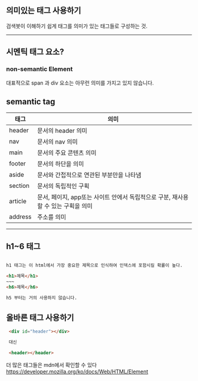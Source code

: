 ## 의미있는 태그 사용하기

검색봇이 이해하기 쉽게 태그를 의미가 있는 태그들로 구성하는 것.

------

## 시멘틱 태그 요소?

### non-semantic Element

대표적으로 span 과 div 요소는 아무런 의미를 가지고 있지 않습니다.

## semantic tag

| 태그            | 의미                   |
| --------------- | ----------------------- |
| header | 문서의 header 의미|
| nav | 문서의 nav 의미 |
| main |문서의 주요 콘텐츠 의미|
| footer | 문서의 하단을 의미|
| aside | 문서와 간접적으로 연관된 부분만을 나타냄|
| section | 문서의 독립적인 구획 |
| article | 문서, 페이지, app또는 사이트 안에서 독립적으로 구분, 재사용할 수 있는 구획을 의미 |
| address | 주소를 의미 |

-----

## h1~6 태그 
```html

h1 태그는 이 html에서 가장 중요한 제목으로 인식하여 인덱스에 포함시킬 확률이 높다.

<h1>제목</h1>
~~~
<h6>제목</h6>

h5 부터는 거의 사용하지 않습니다.

```



## 올바른 태그 사용하기
```html
 <div id="header"></div>

 대신

 <header></header>

```

더 많은 태그들은 mdn에서 확인할 수 있다
https://developer.mozilla.org/ko/docs/Web/HTML/Element
